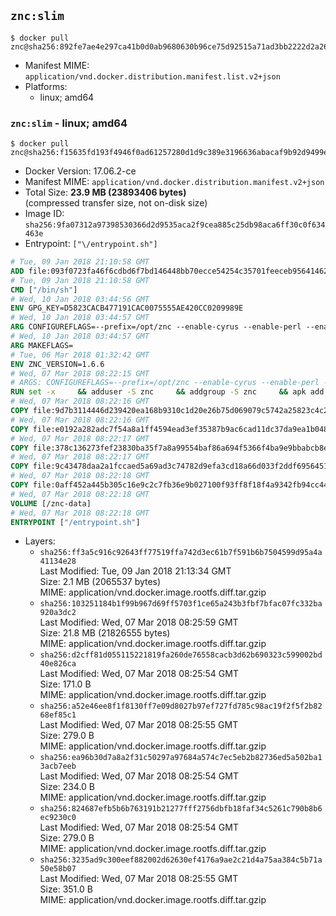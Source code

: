 ## `znc:slim`

```console
$ docker pull znc@sha256:892fe7ae4e297ca41b0d0ab9680630b96ce75d92515a71ad3bb2222d2a262baf
```

-	Manifest MIME: `application/vnd.docker.distribution.manifest.list.v2+json`
-	Platforms:
	-	linux; amd64

### `znc:slim` - linux; amd64

```console
$ docker pull znc@sha256:f15635fd193f4946f0ad61257280d1d9c389e3196636abacaf9b92d9499e6268
```

-	Docker Version: 17.06.2-ce
-	Manifest MIME: `application/vnd.docker.distribution.manifest.v2+json`
-	Total Size: **23.9 MB (23893406 bytes)**  
	(compressed transfer size, not on-disk size)
-	Image ID: `sha256:9fa07312a97398530366d2d9535aca2f9cea885c25db98aca6ff30c0f634463e`
-	Entrypoint: `["\/entrypoint.sh"]`

```dockerfile
# Tue, 09 Jan 2018 21:10:58 GMT
ADD file:093f0723fa46f6cdbd6f7bd146448bb70ecce54254c35701feeceb956414622f in / 
# Tue, 09 Jan 2018 21:10:58 GMT
CMD ["/bin/sh"]
# Wed, 10 Jan 2018 03:44:56 GMT
ENV GPG_KEY=D5823CACB477191CAC0075555AE420CC0209989E
# Wed, 10 Jan 2018 03:44:57 GMT
ARG CONFIGUREFLAGS=--prefix=/opt/znc --enable-cyrus --enable-perl --enable-python --disable-ipv6
# Wed, 10 Jan 2018 03:44:57 GMT
ARG MAKEFLAGS=
# Tue, 06 Mar 2018 01:32:42 GMT
ENV ZNC_VERSION=1.6.6
# Wed, 07 Mar 2018 08:22:15 GMT
# ARGS: CONFIGUREFLAGS=--prefix=/opt/znc --enable-cyrus --enable-perl --enable-python --disable-ipv6 MAKEFLAGS=
RUN set -x     && adduser -S znc     && addgroup -S znc     && apk add --no-cache --virtual runtime-dependencies         ca-certificates         cyrus-sasl         icu         su-exec         tini         tzdata     && apk add --no-cache --virtual build-dependencies         build-base         curl         cyrus-sasl-dev         gnupg         icu-dev         libressl-dev         perl-dev         python3-dev     && mkdir /znc-src && cd /znc-src     && curl -fsSL "https://znc.in/releases/archive/znc-${ZNC_VERSION}.tar.gz" -o znc.tgz     && curl -fsSL "https://znc.in/releases/archive/znc-${ZNC_VERSION}.tar.gz.sig" -o znc.tgz.sig     && export GNUPGHOME="$(mktemp -d)"     && gpg --keyserver ha.pool.sks-keyservers.net --recv-keys "${GPG_KEY}"     && gpg --batch --verify znc.tgz.sig znc.tgz     && rm -rf "$GNUPGHOME"     && tar -zxf znc.tgz --strip-components=1     && mkdir build && cd build     && ../configure ${CONFIGUREFLAGS}     && make $MAKEFLAGS     && make install     && apk del build-dependencies     && cd / && rm -rf /znc-src
# Wed, 07 Mar 2018 08:22:16 GMT
COPY file:9d7b3114446d239420ea168b9310c1d20e26b75d069079c5742a25823c4c2aab in / 
# Wed, 07 Mar 2018 08:22:16 GMT
COPY file:e0192a282adc7f54a8a1ff4594ead3ef35387b9ac6cad11dc37da9ea1b048a13 in /startup-sequence/ 
# Wed, 07 Mar 2018 08:22:17 GMT
COPY file:378c136273fef23830ba35f7a8a99554baf86a694f5366f4ba9e9bbabcb8ee6a in /startup-sequence/ 
# Wed, 07 Mar 2018 08:22:17 GMT
COPY file:9c43478daa2a1fccaed5a69ad3c74782d9efa3cd18a66d033f2ddf6956451ba5 in /startup-sequence/ 
# Wed, 07 Mar 2018 08:22:18 GMT
COPY file:0aff452a445b305c16e9c2c7fb36e9b027100f93ff8f18f4a9342fb94cc44b9c in /startup-sequence/ 
# Wed, 07 Mar 2018 08:22:18 GMT
VOLUME [/znc-data]
# Wed, 07 Mar 2018 08:22:18 GMT
ENTRYPOINT ["/entrypoint.sh"]
```

-	Layers:
	-	`sha256:ff3a5c916c92643ff77519ffa742d3ec61b7f591b6b7504599d95a4a41134e28`  
		Last Modified: Tue, 09 Jan 2018 21:13:34 GMT  
		Size: 2.1 MB (2065537 bytes)  
		MIME: application/vnd.docker.image.rootfs.diff.tar.gzip
	-	`sha256:103251184b1f99b967d69ff5703f1ce65a243b3fbf7bfac07fc332ba920a3dc2`  
		Last Modified: Wed, 07 Mar 2018 08:25:59 GMT  
		Size: 21.8 MB (21826555 bytes)  
		MIME: application/vnd.docker.image.rootfs.diff.tar.gzip
	-	`sha256:d2cff81d055115221819fa260de76558cacb3d62b690323c599002bd40e826ca`  
		Last Modified: Wed, 07 Mar 2018 08:25:54 GMT  
		Size: 171.0 B  
		MIME: application/vnd.docker.image.rootfs.diff.tar.gzip
	-	`sha256:a52e46ee8f1f8130ff7e09d8027b97ef727fd785c98ac19f2f5f2b8268ef85c1`  
		Last Modified: Wed, 07 Mar 2018 08:25:55 GMT  
		Size: 279.0 B  
		MIME: application/vnd.docker.image.rootfs.diff.tar.gzip
	-	`sha256:ea96b30d7a8a2f31c50297a97684a574c7ec5eb2b82736ed5a502ba13acb7eeb`  
		Last Modified: Wed, 07 Mar 2018 08:25:54 GMT  
		Size: 234.0 B  
		MIME: application/vnd.docker.image.rootfs.diff.tar.gzip
	-	`sha256:824687efb5b6b763191b21277fff2756dbfb18faf34c5261c790b8b6ec9230c0`  
		Last Modified: Wed, 07 Mar 2018 08:25:54 GMT  
		Size: 279.0 B  
		MIME: application/vnd.docker.image.rootfs.diff.tar.gzip
	-	`sha256:3235ad9c300eef882002d62630ef4176a9ae2c21d4a75aa384c5b71a50e58b07`  
		Last Modified: Wed, 07 Mar 2018 08:25:55 GMT  
		Size: 351.0 B  
		MIME: application/vnd.docker.image.rootfs.diff.tar.gzip
